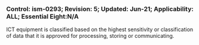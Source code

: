 ### Control: ism-0293; Revision: 5; Updated: Jun-21; Applicability: ALL; Essential Eight:N/A
<p>ICT equipment is classified based on the highest sensitivity or classification of data that it is approved for processing, storing or communicating.</p>